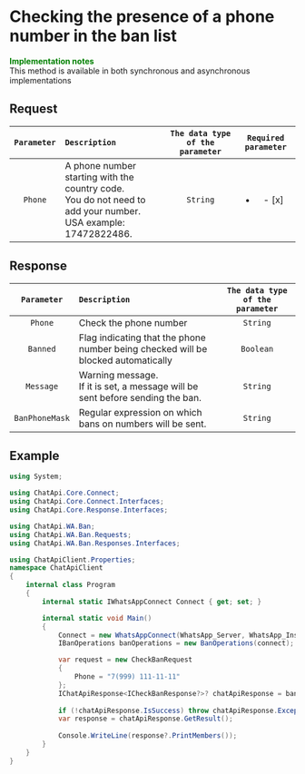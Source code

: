 ﻿# Checking the presence of a phone number in the ban list
**<span style="color:green">Implementation notes</span>**<br/>
This method is available in both synchronous and asynchronous implementations

## Request
| `Parameter` | `Description`                        | `The data type of the parameter` | `Required parameter` |
|:-----------:|:-------------------------------------|:--------------------------------:|:--------------------:|
|  `Phone`  |  A phone number starting with the country code. <br/>You do not need to add your number. <br/> USA example: 17472822486. | `String` | <ul><li>- [x] </li></ul> |

## Response
| `Parameter`           | `Description`                                           | `The data type of the parameter` | 
|:---------------------:|:--------------------------------------------------------|:--------------------------------:|
|`Phone`| Check the phone number | `String`
|`Banned`| Flag indicating that the phone number being checked will be blocked automatically | `Boolean`
|`Message`| Warning message. <br/> If it is set, a message will be sent before sending the ban. | `String`
|`BanPhoneMask` | Regular expression on which bans on numbers will be sent. | `String`

## Example
```csharp
using System;

using ChatApi.Core.Connect;
using ChatApi.Core.Connect.Interfaces;
using ChatApi.Core.Response.Interfaces;

using ChatApi.WA.Ban;
using ChatApi.WA.Ban.Requests;
using ChatApi.WA.Ban.Responses.Interfaces;

using ChatApiClient.Properties;
namespace ChatApiClient
{
    internal class Program
    {
        internal static IWhatsAppConnect Connect { get; set; }

        internal static void Main()
        {
            Connect = new WhatsAppConnect(WhatsApp_Server, WhatsApp_Instance, WhatsApp_Token); 
            IBanOperations banOperations = new BanOperations(connect);

            var request = new CheckBanRequest
            {
                Phone = "7(999) 111-11-11"
            };
            IChatApiResponse<ICheckBanResponse?>? chatApiResponse = banOperations.CheckBan(request);
            
            if (!chatApiResponse.IsSuccess) throw chatApiResponse.Exception!;
            var response = chatApiResponse.GetResult();
            
            Console.WriteLine(response?.PrintMembers());
        }
    }
}
```
